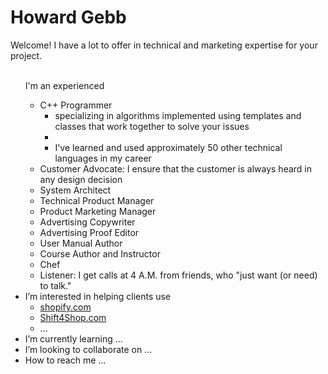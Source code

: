 
<h1>
  Howard Gebb
</h1>
Welcome! I have a lot to offer in technical and marketing expertise for your project.
<ul>
  <br>I'm an experienced
  <ul>
    <li>C++ Programmer
      <ul>
        <li>specializing in algorithms implemented using templates and classes that work together to solve your issues
        <li>
        <li>I've learned and used approximately 50 other technical languages in my career
      </ul>
    <li>Customer Advocate: I ensure that the customer is always heard in any design decision
    <li>System Architect
    <li>Technical Product Manager
    <li>Product Marketing Manager
    <li>Advertising Copywriter
    <li>Advertising Proof Editor
    <li>User Manual Author
    <li>Course Author and Instructor
    <li>Chef
    <li>Listener: I get calls at 4 A.M. from friends, who "just want (or need) to talk."
</ul>
<li>I’m interested in helping clients use
<ul>
  <li><a href="http://www.shopify.com">shopify.com</a>
  <li><a href="shift4shop.com">Shift4Shop.com</a>
  <li> ...
      
</ul>
<li>I’m currently learning ...
<li>I’m looking to collaborate on ...
<li>How to reach me ...
</ul>

<!---
howard-gebb/howard-gebb is a ✨ special ✨ repository because its `README.md` (this file) appears on your GitHub profile.
You can click the Preview link to take a look at your changes.
--->
